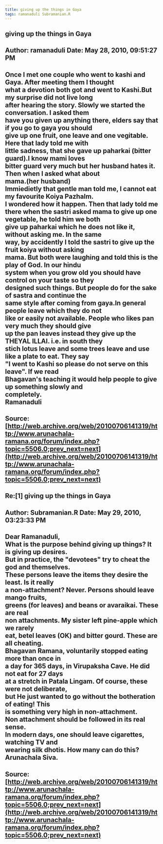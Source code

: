 ```yaml
--- 
title: giving up the things in Gaya   
tags: ramanaduli Subramanian.R  
---  
```

## giving up the things in Gaya  
Author: ramanaduli          Date: May 28, 2010, 09:51:27 PM  
---  
Once I met one couple who went to kashi and Gaya. After meeting them I thought  
what a devotion both got and went to Kashi.But my surprise did not live long  
after hearing the story. Slowly we started the conversation. I asked them  
have you given up anything there, elders say that if you go to gaya you should  
give up one fruit, one leave and one vegitable. Here that lady told me with  
little sadness, that she gave up paharkai (bitter guard).I know mami loves  
bitter guard very much but her husband hates it. Then when I asked what about  
mama.(her husband)   
Immiedietly that gentle man told me, I cannot eat my favourite Koiya Pazhalm.  
I wondered how it happen. Then that lady told me   
there when the sastri asked mama to give up one vegetable, he told him we both  
give up paharkai which he does not like it, without asking me. In the same  
way, by accidently I told the sastri to give up the fruit koiya without asking  
mama. But both were laughing and told this is the play of God. In our hindu  
system when you grow old you should have control on your taste so they  
designed such things. But people do for the sake of sastra and continue the  
same style after coming from gaya.In general people leave which they do not  
like or easily not available. People who likes pan very much they should give  
up the pan leaves instead they give up the THEYAL ILLAI. i.e. in south they  
stich lotus leave and some trees leave and use like a plate to eat. They say  
"I went to Kashi so please do not serve on this leave". If we read  
Bhagavan's teaching it would help people to give up something slowly and  
completely.   
Ramanaduli
 ---  
Source:[http://web.archive.org/web/20100706141319/http://www.arunachala-ramana.org/forum/index.php?topic=5506.0;prev_next=next](http://web.archive.org/web/20100706141319/http://www.arunachala-ramana.org/forum/index.php?topic=5506.0;prev_next=next)   
---  

## Re:[1] giving up the things in Gaya  
Author: Subramanian.R       Date: May 29, 2010, 03:23:33 PM  
---  
Dear Ramanaduli,   
What is the purpose behind giving up things? It is giving up desires.   
But in practice, the "devotees" try to cheat the god and themselves.   
These persons leave the items they desire the least. Is it really   
a non-attachment? Never. Persons should leave mango fruits,   
greens (for leaves) and beans or avaraikai. These are real   
non attachments. My sister left pine-apple which we rarely   
eat, betel leaves (OK) and bitter gourd. These are all cheating.   
Bhagavan Ramana, voluntarily stopped eating more than once in   
a day for 365 days, in Virupaksha Cave. He did not eat for 27 days   
at a stretch in Patala Lingam. Of course, these were not deliberate,   
but He just wanted to go without the botheration of eating! This   
is something very high in non-attachment.   
Non attachment should be followed in its real sense.   
In modern days, one should leave cigarettes, watching TV and   
wearing silk dhotis. How many can do this?   
Arunachala Siva.
 ---  
Source:[http://web.archive.org/web/20100706141319/http://www.arunachala-ramana.org/forum/index.php?topic=5506.0;prev_next=next](http://web.archive.org/web/20100706141319/http://www.arunachala-ramana.org/forum/index.php?topic=5506.0;prev_next=next)   
---  

